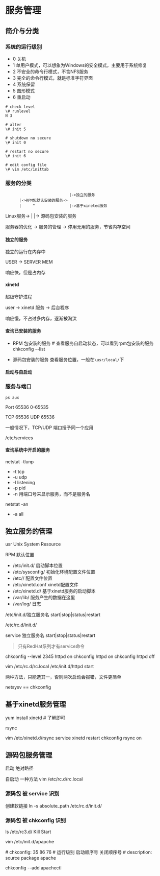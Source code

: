 # 服务管理

## 简介与分类

### 系统的运行级别

- 0  关机
- 1  单用户模式，可以想象为Windows的安全模式，主要用于系统修复
- 2  不安全的命令行模式，不含NFS服务
- 3  完全的命令行模式，就是标准字符界面
- 4  系统保留
- 5  图形模式
- 6  重启动

```shell
# check level
\# runlevel
N 3

# alter
\# init 5

# shutdown no secure
\# init 0

# restart no secure
\# init 6

# edit config file
\# vim /etc/inittab
```

### 服务的分类
                                |->独立的服务
          |->RPM包默认安装的服务->
          |     ^               |->基于xineted服务
Linux服务->     |
          |-> 源码包安装的服务

服务器的优化 -> 服务的管理 -> 停用无用的服务，节省内存空间

#### 独立的服务

独立的运行在内存中

USER -> SERVER MEM 

响应快，但是占内存

#### xinetd

超级守护进程

user -> xinetd 服务 ->  后台程序

响应慢，不占过多内存，逐渐被淘汰


#### 查询已安装的服务

- RPM 包安装的服务
\# 查看服务自启动状态，可以看到rpm包安装的服务
chkconfig --list

- 源码包安装的服务
查看服务位置，一般在`\usr/local/`下

#### 启动与自启动

### 服务与端口

``` shell
ps aux
```

Port 65536 0-65535

TCP 65536
UDP 65536

一般情况下，TCP/UDP 端口授予同一个应用

/etc/services

#### 查询系统中开启的服务

netstat -tlunp
- -t tcp
- -u udp
- -l listening
- -p pid
- -n 用端口号来显示服务，而不是服务名

netstat -an
- -a all

## 独立服务的管理

usr Unix System Resource

RPM 默认位置
- /etc/init.d/       启动脚本位置
- /etc/sysconfig/    初始化环境配置文件位置
- /etc//             配置文件位置
- /etc/xinetd.conf   xinetd配置文件
- /etc/xinetd.d/     基于xinetd服务的启动脚本
- /var/lib/          服务产生的数据在这里
- /var/log/          日志

/etc/init.d/独立服务名 start|stop|status|restart

/etc/rc.d/init.d/

service 独立服务名 start|stop|status|restart
> 只有RedHat系列才有service命令

chkconfig --level 2345 httpd on
chkconfig httpd on
chkconfig httpd off

vim /etc/rc.d/rc.local
/etc/init.d/httpd start

两种方法，只能选其一，否则两次启动会报错，文件更简单

netsysv == chkconfig

## 基于xinetd服务管理

yum install xinetd # 了解即可

rsync

vim /etc/xinetd.d/rsync
service	xinetd restart
chkconfig rsync on

## 源码包服务管理

启动 绝对路径

自启动 一种方法 vim /etc/rc.d/rc.local

### 源码包 被 service 识别

创建软链接 ln -s absolute\_path /etc/rc.d/init.d/


### 源码包 被 chkconfig 识别

ls /etc/rc3.d/ Kill Start

vim /etc/init.d/apapche

\# chkconfig: 35 86 76 # 运行级别 启动顺序号 关闭顺序号
\# description: source package apache

chkconfig --add apachectl
